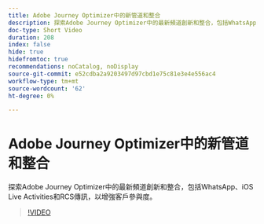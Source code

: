 ```yaml
---
title: Adobe Journey Optimizer中的新管道和整合
description: 探索Adobe Journey Optimizer中的最新頻道創新和整合，包括WhatsApp、iOS Live Activities和RCS傳訊，以增強客戶參與度。
doc-type: Short Video
duration: 208
index: false
hide: true
hidefromtoc: true
recommendations: noCatalog, noDisplay
source-git-commit: e52cdba2a9203497d97cbd1e75c81e3e4e556ac4
workflow-type: tm+mt
source-wordcount: '62'
ht-degree: 0%

---
```



# Adobe Journey Optimizer中的新管道和整合

探索Adobe Journey Optimizer中的最新頻道創新和整合，包括WhatsApp、iOS Live Activities和RCS傳訊，以增強客戶參與度。

<!-- 62_S520_3442520_207_new-channels-and-integrations-in-adobe-journey-optimizer -->
>[!VIDEO](https://video.tv.adobe.com/v/3460353/?learn=on&enablevpops=true&captions=chi_hant)
